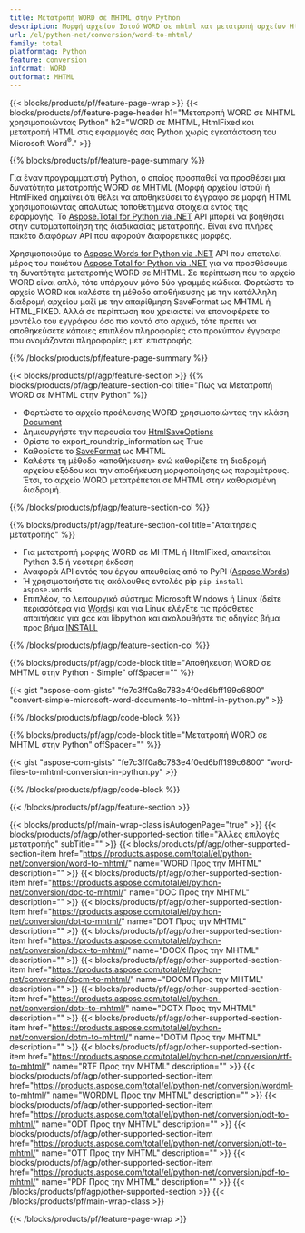 ```yaml
---
title: Μετατροπή WORD σε MHTML στην Python
description: Μορφή αρχείου Ιστού WORD σε mhtml και μετατροπή αρχείων HtmlFixed στις εφαρμογές Python σας χωρίς τη χρήση του Microsoft Word 
url: /el/python-net/conversion/word-to-mhtml/
family: total
platformtag: Python
feature: conversion
informat: WORD
outformat: MHTML
---
```

{{< blocks/products/pf/feature-page-wrap >}}
{{< blocks/products/pf/feature-page-header h1="Μετατροπή WORD σε MHTML χρησιμοποιώντας Python" h2="WORD σε MHTML, HtmlFixed και μετατροπή HTML στις εφαρμογές σας Python χωρίς εγκατάσταση του Microsoft Word<sup>&reg;</sup>." >}}

{{% blocks/products/pf/feature-page-summary %}}

Για έναν προγραμματιστή Python, ο οποίος προσπαθεί να προσθέσει μια δυνατότητα μετατροπής WORD σε MHTML (Μορφή αρχείου Ιστού) ή HtmlFixed σημαίνει ότι θέλει να αποθηκεύσει το έγγραφο σε μορφή HTML χρησιμοποιώντας απολύτως τοποθετημένα στοιχεία εντός της εφαρμογής. Το [Aspose.Total for Python via .NET](https://products.aspose.com/total/python-net/) API μπορεί να βοηθήσει στην αυτοματοποίηση της διαδικασίας μετατροπής. Είναι ένα πλήρες πακέτο διαφόρων API που αφορούν διαφορετικές μορφές. 

Χρησιμοποιούμε το [Aspose.Words for Python via .NET](https://products.aspose.com/words/python-net/) API που αποτελεί μέρος του πακέτου [Aspose.Total for Python via .NET](https://products.aspose.com/total/python-net/) για να προσθέσουμε τη δυνατότητα μετατροπής WORD σε MHTML. Σε περίπτωση που το αρχείο WORD είναι απλό, τότε υπάρχουν μόνο δύο γραμμές κώδικα. Φορτώστε το αρχείο WORD και καλέστε τη μέθοδο αποθήκευσης με την κατάλληλη διαδρομή αρχείου μαζί με την απαρίθμηση SaveFormat ως MHTML ή HTML_FIXED. Αλλά σε περίπτωση που χρειαστεί να επαναφέρετε το μοντέλο του εγγράφου όσο πιο κοντά στο αρχικό, τότε πρέπει να αποθηκεύσετε κάποιες επιπλέον πληροφορίες στο προκύπτον έγγραφο που ονομάζονται πληροφορίες μετ' επιστροφής.

{{% /blocks/products/pf/feature-page-summary %}}

{{< blocks/products/pf/agp/feature-section >}}
{{% blocks/products/pf/agp/feature-section-col title="Πως να Μετατροπή WORD σε MHTML στην Python" %}}
- Φορτώστε το αρχείο προέλευσης WORD χρησιμοποιώντας την κλάση [Document](https://reference.aspose.com/words/python-net/aspose.words/document/)
- Δημιουργήστε την παρουσία του [HtmlSaveOptions](https://reference.aspose.com/words/python-net/aspose.words.saving/htmlsaveoptions/)
- Ορίστε το export_roundtrip_information ως True
- Καθορίστε το [SaveFormat](https://reference.aspose.com/words/python-net/aspose.words/saveformat/) ως MHTML
- Καλέστε τη μέθοδο «αποθήκευση» ενώ καθορίζετε τη διαδρομή αρχείου εξόδου και την αποθήκευση μορφοποίησης ως παραμέτρους. Έτσι, το αρχείο WORD μετατρέπεται σε MHTML στην καθορισμένη διαδρομή.

{{% /blocks/products/pf/agp/feature-section-col %}}

{{% blocks/products/pf/agp/feature-section-col title="Απαιτήσεις μετατροπής" %}}

- Για μετατροπή μορφής WORD σε MHTML ή HtmlFixed, απαιτείται Python 3.5 ή νεότερη έκδοση
- Αναφορά API εντός του έργου απευθείας από το PyPI ([Aspose.Words](https://pypi.org/project/aspose-words/))
- Ή χρησιμοποιήστε τις ακόλουθες εντολές pip ```pip install aspose.words```
- Επιπλέον, το λειτουργικό σύστημα Microsoft Windows ή Linux (δείτε περισσότερα για [Words](https://docs.aspose.com/words/python-net/system-requirements/)) και για Linux ελέγξτε τις πρόσθετες απαιτήσεις για gcc και libpython και ακολουθήστε τις οδηγίες βήμα προς βήμα [INSTALL](https://docs.aspose.com/words/python-net/installation/)
 

{{% /blocks/products/pf/agp/feature-section-col %}}

{{% blocks/products/pf/agp/code-block title="Αποθήκευση WORD σε MHTML στην Python - Simple" offSpacer="" %}}

{{< gist "aspose-com-gists" "fe7c3ff0a8c783e4f0ed6bff199c6800" "convert-simple-microsoft-word-documents-to-mhtml-in-python.py" >}}

{{% /blocks/products/pf/agp/code-block %}}

{{% blocks/products/pf/agp/code-block title="Μετατροπή WORD σε MHTML στην Python" offSpacer="" %}}

{{< gist "aspose-com-gists" "fe7c3ff0a8c783e4f0ed6bff199c6800" "word-files-to-mhtml-conversion-in-python.py" >}}

{{% /blocks/products/pf/agp/code-block %}}

{{< /blocks/products/pf/agp/feature-section >}}

{{< blocks/products/pf/main-wrap-class isAutogenPage="true" >}}
{{< blocks/products/pf/agp/other-supported-section title="Άλλες επιλογές μετατροπής" subTitle="" >}}
{{< blocks/products/pf/agp/other-supported-section-item href="https://products.aspose.com/total/el/python-net/conversion/word-to-mhtml/" name="WORD Προς την MHTML" description="" >}}
{{< blocks/products/pf/agp/other-supported-section-item href="https://products.aspose.com/total/el/python-net/conversion/doc-to-mhtml/" name="DOC Προς την MHTML" description="" >}}
{{< blocks/products/pf/agp/other-supported-section-item href="https://products.aspose.com/total/el/python-net/conversion/dot-to-mhtml/" name="DOT Προς την MHTML" description="" >}}
{{< blocks/products/pf/agp/other-supported-section-item href="https://products.aspose.com/total/el/python-net/conversion/docx-to-mhtml/" name="DOCX Προς την MHTML" description="" >}}
{{< blocks/products/pf/agp/other-supported-section-item href="https://products.aspose.com/total/el/python-net/conversion/docm-to-mhtml/" name="DOCM Προς την MHTML" description="" >}}
{{< blocks/products/pf/agp/other-supported-section-item href="https://products.aspose.com/total/el/python-net/conversion/dotx-to-mhtml/" name="DOTX Προς την MHTML" description="" >}}
{{< blocks/products/pf/agp/other-supported-section-item href="https://products.aspose.com/total/el/python-net/conversion/dotm-to-mhtml/" name="DOTM Προς την MHTML" description="" >}}
{{< blocks/products/pf/agp/other-supported-section-item href="https://products.aspose.com/total/el/python-net/conversion/rtf-to-mhtml/" name="RTF Προς την MHTML" description="" >}}
{{< blocks/products/pf/agp/other-supported-section-item href="https://products.aspose.com/total/el/python-net/conversion/wordml-to-mhtml/" name="WORDML Προς την MHTML" description="" >}}
{{< blocks/products/pf/agp/other-supported-section-item href="https://products.aspose.com/total/el/python-net/conversion/odt-to-mhtml/" name="ODT Προς την MHTML" description="" >}}
{{< blocks/products/pf/agp/other-supported-section-item href="https://products.aspose.com/total/el/python-net/conversion/ott-to-mhtml/" name="OTT Προς την MHTML" description="" >}}
{{< blocks/products/pf/agp/other-supported-section-item href="https://products.aspose.com/total/el/python-net/conversion/pdf-to-mhtml/" name="PDF Προς την MHTML" description="" >}}
{{< /blocks/products/pf/agp/other-supported-section >}}
{{< /blocks/products/pf/main-wrap-class >}}

{{< /blocks/products/pf/feature-page-wrap >}}
